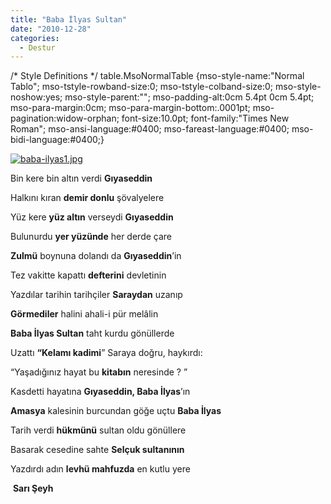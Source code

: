```yaml
---
title: "Baba İlyas Sultan"
date: "2010-12-28"
categories: 
  - Destur
---
```


/\* Style Definitions \*/ table.MsoNormalTable {mso-style-name:"Normal Tablo"; mso-tstyle-rowband-size:0; mso-tstyle-colband-size:0; mso-style-noshow:yes; mso-style-parent:""; mso-padding-alt:0cm 5.4pt 0cm 5.4pt; mso-para-margin:0cm; mso-para-margin-bottom:.0001pt; mso-pagination:widow-orphan; font-size:10.0pt; font-family:"Times New Roman"; mso-ansi-language:#0400; mso-fareast-language:#0400; mso-bidi-language:#0400;}

[![baba-ilyas1.jpg](/uploads/2010/12/baba-ilyas1.jpg)](/uploads/2010/12/baba-ilyas1.jpg "baba-ilyas1.jpg")

Bin kere bin altın verdi **Gıyaseddin**

Halkını kıran **demir donlu** şövalyelere

Yüz kere **yüz altın** verseydi **Gıyaseddin**

Bulunurdu **yer yüzünde** her derde çare

**Zulmü** boynuna dolandı da **Gıyaseddin**’in

Tez vakitte kapattı **defterini** devletinin

Yazdılar tarihin tarihçiler **Saraydan** uzanıp

**Görmediler** halini ahali-i pür melâlin

**Baba İlyas Sultan** taht kurdu gönüllerde

Uzattı **“Kelamı kadimi**” Saraya doğru, haykırdı:

“Yaşadığınız hayat bu **kitabın** neresinde ? ”

Kasdetti hayatına **Gıyaseddin, Baba İlyas**’ın

**Amasya** kalesinin burcundan göğe uçtu **Baba İlyas**

Tarih verdi **hükmünü** sultan oldu gönüllere

Basarak cesedine sahte **Selçuk sultanının**

Yazdırdı adın **levhü mahfuzda** en kutlu yere

 **Sarı Şeyh**
